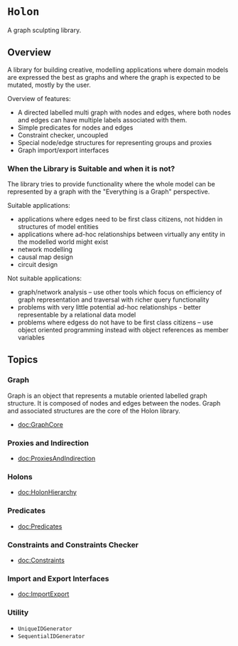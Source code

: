 # ``Holon``

A graph sculpting library.

## Overview

A library for building creative, modelling applications where domain models are
expressed the best as graphs and where the graph is expected to be mutated,
mostly by the user.

Overview of features:

- A directed labelled multi graph with nodes and edges, where both nodes and 
  edges can have multiple labels associated with them.
- Simple predicates for nodes and edges
- Constraint checker, uncoupled
- Special node/edge structures for representing groups and proxies
- Graph import/export interfaces

### When the Library is Suitable and when it is not?

The library tries to provide functionality where the whole model can be
represented by a graph with the "Everything is a Graph" perspective.

Suitable applications:

- applications where edges need to be first class citizens, not hidden in
  structures of model entities
- applications where ad-hoc relationships between virtually any entity in
  the modelled world might exist
- network modelling
- causal map design
- circuit design

Not suitable applications:

- graph/network analysis – use other tools which focus on efficiency of graph
  representation and traversal with richer query functionality
- problems with very little potential ad-hoc relationships - better
  representable by a relational data model
- problems where edgess do not have to be first class citizens – use
  object oriented programming instead with object references as member
  variables

## Topics

### Graph

Graph is an object that represents a mutable oriented labelled graph structure.
It is composed of nodes and edges between the nodes. Graph and
associated structures are the core of the Holon library.

- <doc:GraphCore>


### Proxies and Indirection

- <doc:ProxiesAndIndirection>


### Holons

- <doc:HolonHierarchy>


### Predicates

- <doc:Predicates>

### Constraints and Constraints Checker

- <doc:Constraints>


### Import and Export Interfaces

- <doc:ImportExport>


### Utility

- ``UniqueIDGenerator``
- ``SequentialIDGenerator``


